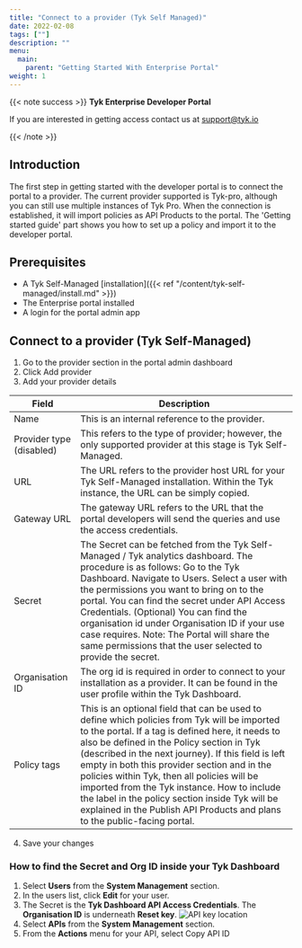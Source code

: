 ```yaml
---
title: "Connect to a provider (Tyk Self Managed)"
date: 2022-02-08
tags: [""]
description: ""
menu:
  main:
    parent: "Getting Started With Enterprise Portal"
weight: 1
---
```


{{< note success >}}
**Tyk Enterprise Developer Portal**

If you are interested in getting access contact us at [support@tyk.io](<mailto:support@tyk.io?subject=Tyk Enterprise Portal Beta>)

{{< /note >}}

## Introduction

The first step in getting started with the developer portal is to connect the portal to a provider. The current provider supported is Tyk-pro, although you can still use multiple instances of Tyk Pro. When the connection is established, it will import policies as API Products to the portal. The 'Getting started guide'  part shows you how to set up a policy and import it to the developer portal.

## Prerequisites

- A Tyk Self-Managed [installation]({{< ref "/content/tyk-self-managed/install.md" >}})
- The Enterprise portal installed
- A login for the portal admin app

## Connect to a provider (Tyk Self-Managed)

1. Go to the provider section in the portal admin dashboard
2. Click Add provider
3. Add your provider details

| Field                    | Description                                                                                                                                                                                                                                                                                                                                                                                                                                                                                                                                                 |
|--------------------------|-------------------------------------------------------------------------------------------------------------------------------------------------------------------------------------------------------------------------------------------------------------------------------------------------------------------------------------------------------------------------------------------------------------------------------------------------------------------------------------------------------------------------------------------------------------|
| Name                     | This is an internal reference to the provider.                                                                                                                                                                                                                                                                                                                                                                                                                                                                                                              |
| Provider type (disabled) | This refers to the type of provider; however, the only supported provider at this stage is Tyk Self-Managed.                                                                                                                                                                                                                                                                                                                                                                                                                                                         |
| URL                      | The URL refers to the provider host URL for your Tyk Self-Managed installation. Within the Tyk instance, the URL can be simply copied.                                                                                                                                                                                                                                                                                                                                                                                                                                                 |
| Gateway URL              | The gateway URL refers to the URL that the portal developers will send the queries and use the access credentials.                                                                                                                                                                                                                                                                                                                                                                                                                                          |
| Secret                   | The Secret can be fetched from the Tyk Self-Managed / Tyk analytics dashboard. The procedure is as follows:  Go to the Tyk Dashboard. Navigate to Users. Select a user with the permissions you want to bring on to the portal. You can find the secret under API Access Credentials. (Optional) You can find the organisation id  under Organisation ID if your use case requires. Note: The Portal will share the same permissions that the user selected to provide the secret.                              |
| Organisation ID          | The org id is required in order to connect to your installation as a provider. It can be found in the user profile within the Tyk Dashboard.                                                                                                                                                                                                                                                                                                                                                                                                                          |
| Policy tags              | This is an optional field that can be used to define which policies from Tyk will be imported to the portal. If a tag is defined here, it needs to also be defined in the Policy section in Tyk (described in the next journey). If this field is left empty in both this provider section and in the policies within Tyk, then all policies will be imported from the Tyk instance. How to include the label in the policy section inside Tyk will be explained in the Publish API Products and plans to the public-facing portal. |

4. Save your changes

### How to find the Secret and Org ID inside your Tyk Dashboard

1.  Select **Users** from the **System Management** section.
2.  In the users list, click **Edit** for your user.
3.  The Secret is the **Tyk Dashboard API Access Credentials**. The **Organisation ID** is underneath **Reset key**. ![API key location](img/2.10/user_api_id.png)
4.  Select **APIs** from the **System Management** section.
5.  From the **Actions** menu for your API, select Copy API ID
